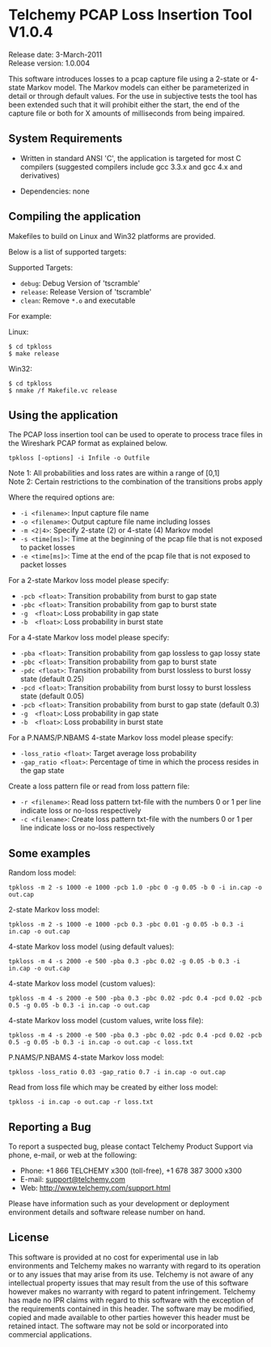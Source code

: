 Telchemy PCAP Loss Insertion Tool V1.0.4
======================================================================

Release date:  3-March-2011  
Release version: 1.0.004

This software introduces losses to a pcap capture file using a 2-state or 4-state Markov model. The Markov models can either be parameterized in detail or through default values. For the use in subjective tests the tool has been extended such that it will prohibit either the start, the end of the capture file or both for X amounts of milliseconds from being impaired.

System Requirements
----------------------------------

* Written in standard ANSI 'C', the application is targeted for most C compilers (suggested compilers include gcc 3.3.x and gcc 4.x and derivatives)

* Dependencies: none

Compiling the application
----------------------------------

Makefiles to build on Linux and Win32 platforms are provided.

Below is a list of supported targets:

Supported Targets:

- `debug`: Debug Version of 'tscramble'
- `release`: Release Version of 'tscramble'
- `clean`: Remove `*.o` and executable

For example:

Linux:

    $ cd tpkloss
    $ make release

Win32:

    $ cd tpkloss
    $ nmake /f Makefile.vc release


Using the application
----------------------------------

The PCAP loss insertion tool can be used to operate to process trace files in the Wireshark PCAP format as explained below.

    tpkloss [-options] -i Infile -o Outfile

Note 1: All probabilities and loss rates are within a range of [0,1]  
Note 2: Certain restrictions to the combination of the transitions probs apply

Where the required options are:

- `-i <filename>`: Input capture file name
- `-o <filename>`: Output capture file name including losses
- `-m <2|4>`: Specify 2-state (2) or 4-state (4) Markov model
- `-s <time[ms]>`: Time at the beginning of the pcap file that is not exposed to packet losses
- `-e <time[ms]>`: Time at the end of the pcap file that is not exposed to packet losses

For a 2-state Markov loss model please specify:

- `-pcb <float>`: Transition probability from burst to gap state
- `-pbc <float>`: Transition probability from gap to burst state
- `-g  <float>`: Loss probability in gap state
- `-b  <float>`: Loss probability in burst state

For a 4-state Markov loss model please specify:

- `-pba <float>`: Transition probability from gap lossless to gap lossy state
- `-pbc <float>`: Transition probability from gap to burst state
- `-pdc <float>`: Transition probability from burst lossless to burst lossy state (default 0.25)
- `-pcd <float>`: Transition probability from burst lossy to burst lossless state (default 0.05)
- `-pcb <float>`: Transition probability from burst to gap state (default 0.3)
- `-g  <float>`: Loss probability in gap state
- `-b  <float>`: Loss probability in burst state

For a P.NAMS/P.NBAMS 4-state Markov loss model please specify:

- `-loss_ratio <float>`: Target average loss probability
- `-gap_ratio <float>`: Percentage of time in which the process resides in the gap state

Create a loss pattern file or read from loss pattern file:

- `-r <filename>`: Read loss pattern txt-file with the numbers 0 or 1 per line indicate loss or no-loss respectively
- `-c <filename>`: Create loss pattern txt-file with the numbers 0 or 1 per line indicate loss or no-loss respectively

Some examples
----------------------------------

Random loss model:

    tpkloss -m 2 -s 1000 -e 1000 -pcb 1.0 -pbc 0 -g 0.05 -b 0 -i in.cap -o out.cap

2-state Markov loss model:

    tpkloss -m 2 -s 1000 -e 1000 -pcb 0.3 -pbc 0.01 -g 0.05 -b 0.3 -i in.cap -o out.cap

4-state Markov loss model (using default values):

    tpkloss -m 4 -s 2000 -e 500 -pba 0.3 -pbc 0.02 -g 0.05 -b 0.3 -i in.cap -o out.cap

4-state Markov loss model (custom values):

    tpkloss -m 4 -s 2000 -e 500 -pba 0.3 -pbc 0.02 -pdc 0.4 -pcd 0.02 -pcb 0.5 -g 0.05 -b 0.3 -i in.cap -o out.cap

4-state Markov loss model (custom values, write loss file):

    tpkloss -m 4 -s 2000 -e 500 -pba 0.3 -pbc 0.02 -pdc 0.4 -pcd 0.02 -pcb 0.5 -g 0.05 -b 0.3 -i in.cap -o out.cap -c loss.txt

P.NAMS/P.NBAMS 4-state Markov loss model:

    tpkloss -loss_ratio 0.03 -gap_ratio 0.7 -i in.cap -o out.cap

Read from loss file which may be created by either loss model:

    tpkloss -i in.cap -o out.cap -r loss.txt

Reporting a Bug
----------------------------------

To report a suspected bug, please contact Telchemy Product Support via phone, e-mail, or web at the following:

- Phone:     +1 866 TELCHEMY x300 (toll-free), +1 678 387 3000 x300
- E-mail:    support@telchemy.com
- Web:       http://www.telchemy.com/support.html

Please have information such as your development or deployment environment details and software release number on hand.

License
-------

This software is provided at no cost for experimental use in lab environments and Telchemy makes no warranty with regard to its operation or to any issues that may arise from its use. Telchemy is not aware of any intellectual property issues that may result from the use of this software however makes no warranty with regard to patent infringement.  Telchemy has made no IPR claims with regard to this software with the exception of the requirements contained in this header.  The software may be modified, copied and made available to other parties however this header must be retained intact. The software may not be sold or incorporated into commercial applications.